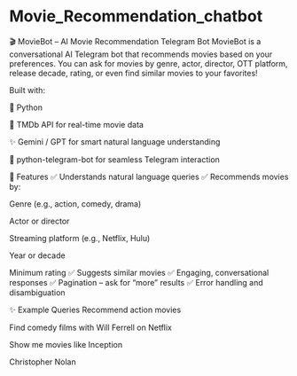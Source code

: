 # Movie_Recommendation_chatbot
🎬 MovieBot – AI Movie Recommendation Telegram Bot
MovieBot is a conversational AI Telegram bot that recommends movies based on your preferences.
You can ask for movies by genre, actor, director, OTT platform, release decade, rating, or even find similar movies to your favorites!

Built with:

🌟 Python

🤖 TMDb API for real-time movie data

✨ Gemini / GPT for smart natural language understanding

💬 python-telegram-bot for seamless Telegram interaction

🚀 Features
✅ Understands natural language queries
✅ Recommends movies by:

Genre (e.g., action, comedy, drama)

Actor or director

Streaming platform (e.g., Netflix, Hulu)

Year or decade

Minimum rating
✅ Suggests similar movies
✅ Engaging, conversational responses
✅ Pagination – ask for “more” results
✅ Error handling and disambiguation

✨ Example Queries
Recommend action movies

Find comedy films with Will Ferrell on Netflix

Show me movies like Inception

Christopher Nolan 
